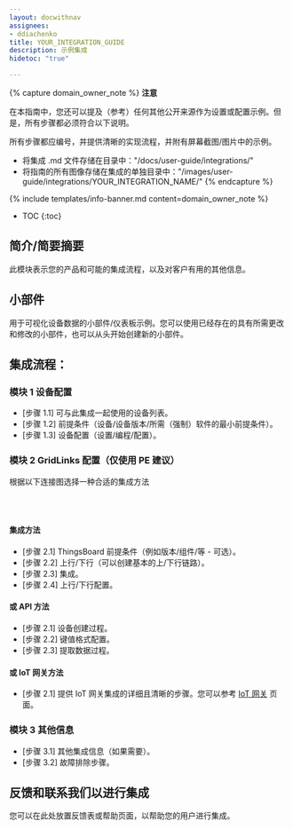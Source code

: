 ```yaml
---
layout: docwithnav
assignees:
- ddiachenko
title: YOUR_INTEGRATION_GUIDE
description: 示例集成
hidetoc: "true"

---
```


{% capture domain_owner_note %}
**注意**

在本指南中，您还可以提及（参考）任何其他公开来源作为设置或配置示例。但是，所有步骤都必须符合以下说明。

所有步骤都应编号，并提供清晰的实现流程，并附有屏幕截图/图片中的示例。

* 将集成 .md 文件存储在目录中："/docs/user-guide/integrations/"
* 将指南的所有图像存储在集成的单独目录中："/images/user-guide/integrations/YOUR_INTEGRATION_NAME/"
{% endcapture %}

{% include templates/info-banner.md content=domain_owner_note %}

* TOC
{:toc}

## 简介/简要摘要

此模块表示您的产品和可能的集成流程，以及对客户有用的其他信息。

## 小部件

用于可视化设备数据的小部件/仪表板示例。您可以使用已经存在的具有所需更改和修改的小部件，也可以从头开始创建新的小部件。

## 集成流程：

### 模块 1 设备配置

* [步骤 1.1] 可与此集成一起使用的设备列表。
* [步骤 1.2] 前提条件（设备/设备版本/所需（强制）软件的最小前提条件）。
* [步骤 1.3] 设备配置（设置/编程/配置）。

### 模块 2 GridLinks 配置（仅使用 PE 建议）

根据以下连接图选择一种合适的集成方法

<br>
<br>

<object width="80%" data="/images/connectivity.svg"></object>

#### 集成方法

* [步骤 2.1] ThingsBoard 前提条件（例如版本/组件/等 - 可选）。
* [步骤 2.2] 上行/下行（可以创建基本的上/下行链路）。
* [步骤 2.3] 集成。
* [步骤 2.4] 上行/下行配置。

#### 或 API 方法

* [步骤 2.1] 设备创建过程。
* [步骤 2.2] 键值格式配置。
* [步骤 2.3] 提取数据过程。

#### 或 IoT 网关方法

* [步骤 2.1] 提供 IoT 网关集成的详细且清晰的步骤。您可以参考 [IoT 网关](/docs/iot-gateway/getting-started/) 页面。

### 模块 3 其他信息

* [步骤 3.1] 其他集成信息（如果需要）。
* [步骤 3.2] 故障排除步骤。

## 反馈和联系我们以进行集成

您可以在此处放置反馈表或帮助页面，以帮助您的用户进行集成。
